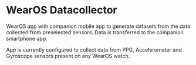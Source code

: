# WearOS Datacollector

WearOS app with companion mobile app to generate datasets from the data collected from preselected sensors. 
Data is transferred to the companion smartphone app.

App is currently configured to collect data from PPG, Accelerometer and Gyroscope sensors present on any WearOS watch.
